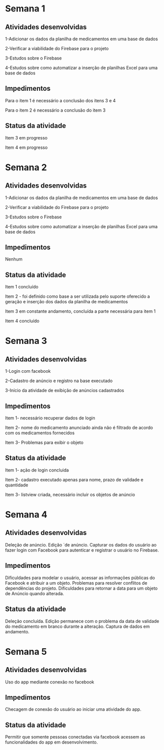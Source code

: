 # Semana 1


## Atividades desenvolvidas

1-Adicionar os dados da planilha de medicamentos em uma base de dados

2-Verificar a viabilidade do Firebase para o projeto

3-Estudos sobre o Firebase

4-Estudos sobre como automatizar a inserção de planilhas Excel para uma base de dados

## Impedimentos

Para o item 1 é necessário a conclusão dos itens 3 e 4

Para o item 2 é necessário a conclusão do item 3


## Status da atividade

Item 3 em progresso

Item 4 em progresso

# Semana 2

## Atividades desenvolvidas

1-Adicionar os dados da planilha de medicamentos em uma base de dados

2-Verificar a viabilidade do Firebase para o projeto
  
3-Estudos sobre o Firebase

4-Estudos sobre como automatizar a inserção de planilhas Excel para uma base de dados

## Impedimentos

Nenhum

## Status da atividade

Item 1 concluído

Item 2 - foi definido como base a ser utilizada pelo suporte oferecido a geração e
    inserção dos dados da planilha de medicamentos
    
Item 3 em constante andamento, concluída a parte necessária para item 1

Item 4 concluído

# Semana 3

## Atividades desenvolvidas

1-Login com facebook

2-Cadastro de anúncio e registro na base executado

3-Início da atividade de exibição de anúncios cadastrados

## Impedimentos

Item 1- necessário recuperar dados de login

Item 2- nome do medicamento anunciado ainda não é filtrado de acordo com os medicamentos fornecidos

Item 3- Problemas para exibir o objeto

## Status da atividade

Item 1- ação de login concluida

Item 2- cadastro executado apenas para nome, prazo de validade e quantidade

Item 3- listview criada, necessário incluir os objetos de anúncio

# Semana 4

## Atividades desenvolvidas

Deleção de anúncio.
Edição ´de anúncio.
Capturar os dados do usuário ao fazer login com Facebook para autenticar e registrar o usuário no Firebase.
## Impedimentos

Dificuldades para modelar o usuário, acessar as informações públicas do Facebook e atribuir a um objeto.
Problemas para resolver conflitos de dependências do projeto.
Dificuldades para retornar a data para um objeto de Anúncio quando alterada.

## Status da atividade

Deleção concluída.
Edição permanece com o problema da data de validade do medicamento em branco durante a alteração.
Captura de dados em andamento.
# Semana 5

## Atividades desenvolvidas

Uso do app mediante conexão no facebook
## Impedimentos
Checagem de conexão do usuário ao iniciar uma atividade do app.
## Status da atividade
Permitir que somente pessoas conectadas via facebook acessem as funcionalidades do app em desenvolvimento. 
